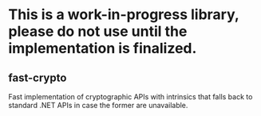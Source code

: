 # This is a work-in-progress library, please do not use until the implementation is finalized.
## fast-crypto
Fast implementation of cryptographic APIs with intrinsics that falls back to standard .NET APIs in case the former are unavailable.
